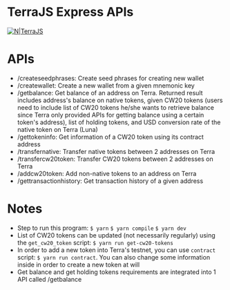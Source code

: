# TerraJS Express APIs

[![N|TerraJS](https://avatars.githubusercontent.com/u/38208150?s=200&v=4)](https://docs.terra.money/SDKs/Terra-js/Overview.html)


# APIs

  - /createseedphrases: Create seed phrases for creating new wallet
  - /createwallet: Create a new wallet from a given mnemonic key
  - /getbalance: Get balance of an address on Terra. Returned result includes address's balance on native tokens, given CW20 tokens (users need to include list of CW20 tokens he/she wants to retrieve balance since Terra only provided APIs for getting balance using a certain token's address), list of holding tokens, and USD conversion rate of the native token on Terra (Luna)
  - /gettokeninfo: Get information of a CW20 token using its contract address
  - /transfernative: Transfer native tokens between 2 addresses on Terra
  - /transfercw20token: Transfer CW20 tokens between 2 addresses on Terra
  - /addcw20token: Add non-native tokens to an address on Terra
  - /gettransactionhistory: Get transaction history of a given address

# Notes
- Step to run this program: 
`$ yarn`
`$ yarn compile`
`$ yarn dev`
- List of CW20 tokens can be updated (not necessarily regularly) using the `get_cw20_token` script: `$ yarn run get-cw20-tokens`
- In order to add a new token into Terra's testnet, you can use `contract` script: `$ yarn run contract`. You can also change some information inside in order to create a new token at will
- Get balance and get holding tokens requirements are integrated into 1 API called /getbalance
